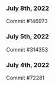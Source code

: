 ### July 8th, 2022

Commit #146973

### July 5th, 2022

Commit #314353


### July 4th, 2022

Commit #72281
